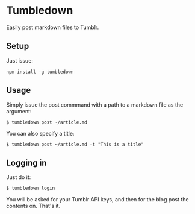 # Tumbledown
Easily post markdown files to Tumblr.

## Setup
Just issue:

```
npm install -g tumbledown
```

## Usage
Simply issue the post commmand with a path to a markdown file as the argument:

```
$ tumbledown post ~/article.md
```

You can also specify a title:

```
$ tumbledown post ~/article.md -t "This is a title"
```

## Logging in
Just do it:

```
$ tumbledown login
```

You will be asked for your Tumblr API keys, and then for the blog post the contents on. That's it.

